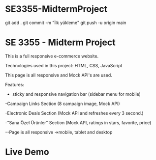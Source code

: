 # SE3355-MidtermProject

git add .
git commit -m "İlk yükleme"
git push -u origin main

# SE 3355 - Midterm Project

This is a full responsive e-commerce website.

Technologies used in this project: HTML, CSS, JavaScript

This page is all responsive and Mock API's are used.

Features:

- sticky and responsive navigation bar (sidebar menu for mobile)

-Campaign Links Section (8 campaign image, Mock API)

-Electronic Deals Section (Mock API and refreshes every 3 second.)

-"Sana Özel Ürünler" Section (Mock API, ratings in stars, favorite, price)

--Page is all responsive ->mobile, tablet and desktop

# Live Demo
